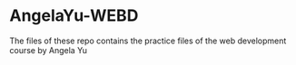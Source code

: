 # AngelaYu-WEBD
The files of these repo contains the practice files of the web development course by Angela Yu

